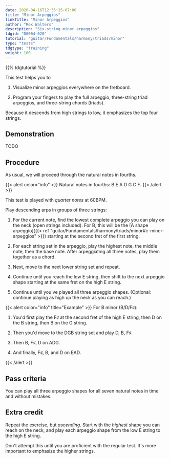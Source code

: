 ```yaml
---
date: 2020-04-16T12:35:15-07:00
title: "Minor Arpeggios"
linkTitle: "Minor Arpeggios"
author: "Rex Walters"
description: "Six-string minor arpeggios"
tdgid: "D0004-020"
tutorial: "guitar/Fundamentals/harmony/triads/minor"
type: "tests"
tdgtype: "training"
weight: 100
---
```


{{% tdgtutorial %}}

This test helps you to

1. Visualize minor arpeggios everywhere on the fretboard.

2. Program your fingers to play the full arpeggio, three-string triad arpeggios, and three-string chords (triads).

Because it descends from high strings to low, it emphasizes the top four strings.

## Demonstration

TODO

## Procedure

As usual, we will proceed through the natural notes in fourths.

{{< alert color="info" >}}
Natural notes in fourths: B E A D G C F.
{{< /alert >}}

This test is played with *quarter notes* at 60BPM.

Play descending arps in groups of three strings:

1. For the current note, find the lowest complete arpeggio you can play on the neck (open strings included). For B, this will be the [A shape arpeggio]({{< ref "guitar/Fundamentals/harmony/triads/minor#c-minor-arpeggios" >}}) starting at the second fret of the first string.

2. For each string set in the arpeggio, play the highest note, the middle note, then the base note. After arpeggiating all three notes, play them together as a chord.

3. Next, move to the next lower string set and repeat.

4. Continue until you reach the low E string, then shift to the next arpeggio shape starting at the same fret on the high E string.

5. Continue until you've played all three arpeggio shapes. (Optional: continue playing as high up the neck as you can reach.)

{{< alert color="info" title="Example" >}}
For B minor (B/D/F&sharp;):

1. You'd first play the F&sharp; at the second fret of the high E string, then D on the B string, then B on the G string.

2. Then you'd move to the DGB string set and play D, B, F&sharp;.

3. Then B, F&sharp;, D on ADG.

4. And finally, F&sharp;, B, and D on EAD.

{{< /alert >}}


## Pass criteria

You can play all three arpeggio shapes for all seven natural notes in time and without mistakes.

## Extra credit

Repeat the exercise, but *ascending*. Start with the *highest* shape you can reach on the neck, and play each arpeggio shape from the low E string to the high E string.

Don't attempt this until you are proficient with the regular test. It's more important to emphasize the higher strings.
